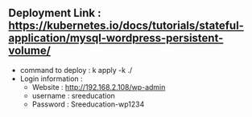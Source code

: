 ## Deployment Link : https://kubernetes.io/docs/tutorials/stateful-application/mysql-wordpress-persistent-volume/
- command to deploy : k apply -k ./
- Login information : 
    - Website : http://192.168.2.108/wp-admin
    - username : sreeducation
    - Password : Sreeducation-wp1234
